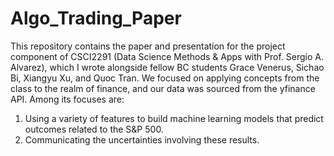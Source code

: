 # Algo_Trading_Paper
This repository contains the paper and presentation for the project component of CSCI2291 (Data Science Methods &amp; Apps with Prof. Sergio A. Alvarez), which I wrote alongside fellow BC students Grace Venerus, Sichao Bi, Xiangyu Xu, and Quoc Tran. We focused on applying concepts from the class to the realm of finance, and our data was sourced from the yfinance API. Among its focuses are:
1. Using a variety of features to build machine learning models that predict outcomes related to the S&P 500.
2. Communicating the uncertainties involving these results.


